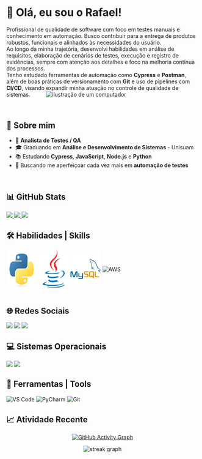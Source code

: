 # 👋 Olá, eu sou o Rafael!

<p align="left">
  Profissional de qualidade de software com foco em testes manuais e conhecimento em automação. Busco contribuir para a entrega de produtos robustos, funcionais e alinhados às necessidades do usuário.
  <br>
  Ao longo da minha trajetória, desenvolvi habilidades em análise de requisitos, elaboração de cenários de testes, execução e registro de evidências, sempre com atenção aos detalhes e foco na melhoria contínua dos processos.
  <br>
  Tenho estudado ferramentas de automação como <strong>Cypress</strong> e <strong>Postman</strong>, além de boas práticas de versionamento com <strong>Git</strong> e uso de pipelines com <strong>CI/CD</strong>, visando expandir minha atuação no controle de qualidade de sistemas.
  <img src="https://raw.githubusercontent.com/MicaelliMedeiros/micaellimedeiros/master/image/computer-illustration.png" alt="ilustração de um computador" width="400px" align="right">
</p><br>




## 💼 Sobre mim

* 🧪 **Analista de Testes / QA**
* 🎓 Graduando em **Análise e Desenvolvimento de Sistemas** - Unisuam
* 📚 Estudando **Cypress**, **JavaScript**, **Node.js** e **Python**
* 🚀 Buscando me aperfeiçoar cada vez mais em **automação de testes**
<br>


## 📊 GitHub Stats

<a href="https://github.com/Rafaelrufino91">
  <img height="80em" src="https://github-readme-stats.vercel.app/api?username=Rafaelrufino91&show_icons=true&theme=radical&include_all_commits=true&count_private=true"/>
  <img height="80em" src="https://github-readme-stats.vercel.app/api/top-langs/?username=Rafaelrufino91&layout=compact&langs_count=6&theme=radical"/>
  <img height="159em" src="https://github-profile-summary-cards.vercel.app/api/cards/profile-details?username=Rafaelrufino91&theme=radical"/>
</a>



## 🛠️ Habilidades | Skills

<div style="display: inline_block">
  <img align="center" alt="Python" height="100" width="80" src="https://raw.githubusercontent.com/devicons/devicon/master/icons/python/python-original.svg">
  <img align="center" alt="Java" height="100" width="80" src="https://raw.githubusercontent.com/devicons/devicon/master/icons/java/java-original.svg">
  <img align="center" alt="MySQL" height="100" width="80" src="https://raw.githubusercontent.com/devicons/devicon/master/icons/mysql/mysql-original-wordmark.svg">
  <img align="center" alt="AWS" height="100" width="80" src="https://cdn.jsdelivr.net/gh/devicons/devicon/icons/amazonwebservices/amazonwebservices-plain-wordmark.svg">
</div>

<br>





## 🌐 Redes Sociais

<div>
  <a href="https://www.instagram.com/rafael.srufino/" target="_blank"><img src="https://img.shields.io/badge/-Instagram-%23E4805F?style=for-the-badge&logo=instagram&logoColor=black"></a>
  <a href="mailto:rafaelsilvarufino@gmail.com"><img src="https://img.shields.io/badge/-Gmail-%23333?style=for-the-badge&logo=gmail&logoColor=white"></a>
  <a href="https://www.linkedin.com/in/rafaeldasilvarufino/" target="_blank"><img src="https://img.shields.io/badge/-LinkedIn-%230077B5?style=for-the-badge&logo=linkedin&logoColor=white"></a> 
</div>



## 💻 Sistemas Operacionais

<p align="left">
  <img src="https://img.shields.io/badge/Windows-0078D6?style=for-the-badge&logo=windows&logoColor=white">
  <img src="https://img.shields.io/badge/Linux-FCC624?style=for-the-badge&logo=linux&logoColor=black">
  
</p>


## 🔧 Ferramentas | Tools

<div style="display: inline_block">
  <img align="center" alt="VS Code" height="100" width="80" src="https://cdn.jsdelivr.net/gh/devicons/devicon/icons/vscode/vscode-original-wordmark.svg" />
  <img align="center" alt="PyCharm" height="100" width="80" src="https://cdn.jsdelivr.net/gh/devicons/devicon/icons/pycharm/pycharm-original.svg"/>
  <img align="center" alt="Git" height="100" width="80" src="https://cdn.jsdelivr.net/gh/devicons/devicon/icons/git/git-original.svg" />
</div>



## 📈 Atividade Recente

<div align="center">

[![GitHub Activity Graph](https://github-readme-activity-graph.vercel.app/graph?username=Rafaelrufino91\&bg_color=0d1117\&color=c535d0\&line=d1056c\&point=d1056c\&area=true\&area_color=d1056c\&hide_border=true)](https://github.com/ashutosh00710/github-readme-activity-graph)

<img src="https://streak-stats.demolab.com?user=Rafaelrufino91&locale=pt-br&mode=weekly&theme=omni&hide_border=false&border_radius=5&date_format=M%20j%5B,%20Y%5D" height="156" alt="streak graph" />

</div>


